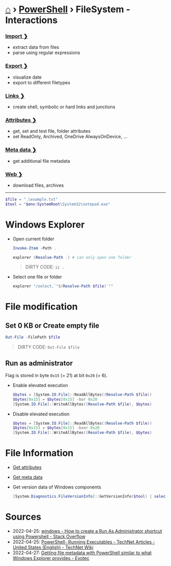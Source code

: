 # [⌂](../../README.md) › [PowerShell](../../README.md) › FileSystem - Interactions

### [Import ❯](import.md)
- extract data from files
- parse using regular expressions

### [Export ❯](export.md)
- visualize date
- export to different filetypes

### [Links ❯](links.md)
- create shell, symbolic or hard links and junctions

### [Attributes ❯](attributes.md)
- get, set and test file, folder attributes
- set ReadOnly, Archived, OneDrive AlwaysOnDevice, ...

### [Meta data ❯](metadata.md)
- get additional file metadata

### [Web ❯](web.md)
- download files, archives

---

```powershell
$file = ".\example.txt"
$tool = "$env:SystemRoot\System32\notepad.exe"
```

# Windows Explorer

- Open current folder
    ```powershell
    Invoke-Item -Path .
    ```
    ```powershell
    explorer (Resolve-Path .) # can only open one folder
    ```
    > DIRTY CODE: `ii .`

- Select one file or folder
    ```powershell
    explorer "/select,`"$(Resolve-Path $file)`""
    ```


# File modification

## Set 0 KB or Create empty file

```powershell
Out-File -FilePath $file
```
> DIRTY CODE: `Out-File $file`


## Run as administrator

Flag is stored in byte `0x15` (= 21) at bit `0x20` (= 6).

- Enable elevated execution
    ```powershell
    $bytes = [System.IO.File]::ReadAllBytes((Resolve-Path $file))
    $bytes[0x15] = $bytes[0x15] -bor 0x20 
    [System.IO.File]::WriteAllBytes((Resolve-Path $file), $bytes)
    ```

- Disable elevated execution
    ```powershell
    $bytes = [System.IO.File]::ReadAllBytes((Resolve-Path $file))
    $bytes[0x15] = $bytes[0x15] -bxor 0x20
    [System.IO.File]::WriteAllBytes((Resolve-Path $file), $bytes)
    ```


# File Information

- [Get attributes](attributes.md)
- [Get meta data](metadata.md)

- Get version data of Windows components
    ```powershell
    [System.Diagnostics.FileVersionInfo]::GetVersionInfo($tool) | select *
    ```


# Sources

- 2022-04-25: [windows - How to create a Run As Administrator shortcut using Powershell - Stack Overflow](https://stackoverflow.com/questions/28997799/how-to-create-a-run-as-administrator-shortcut-using-powershell)
- 2022-04-25: [PowerShell- Running Executables - TechNet Articles - United States (English) - TechNet Wiki](https://social.technet.microsoft.com/wiki/contents/articles/7703.powershell-running-executables.aspx)
- 2022-04-27: [Getting file metadata with PowerShell similar to what Windows Explorer provides - Evotec](https://evotec.xyz/getting-file-metadata-with-powershell-similar-to-what-windows-explorer-provides/)